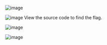 ![image](https://github.com/user-attachments/assets/9fb1ee0f-13e1-478a-b361-db23aa09ddbc)


![image](https://github.com/user-attachments/assets/2a920d14-6007-46ad-8548-9617e6f9fdad)
View the source code to find the flag.

![image](https://github.com/user-attachments/assets/b4cd747f-95f1-4129-9f9d-135a0e1f6fef)


![image](https://github.com/user-attachments/assets/4c85de82-7b20-4953-ab75-cc61f1166fd2)

